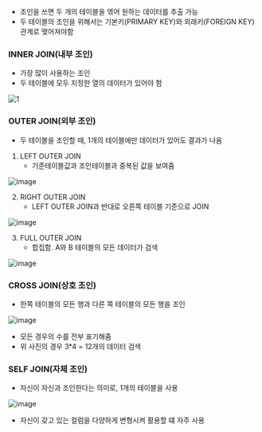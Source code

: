 - 조인을 쓰면 두 개의 테이블을 엮어 원하는 데이터를 추출 가능
- 두 테이블의 조인을 위해서는 기본키(PRIMARY KEY)와 외래키(FOREIGN KEY) 관계로 맺어져야함

### INNER JOIN(내부 조인)

- 가장 많이 사용하는 조인
- 두 테이블에 모두 지정한 열의 데이터가 있어야 함

![1](https://user-images.githubusercontent.com/44665707/158542350-c0cb6695-2930-4434-8bd0-af2fa00d3a4b.PNG)

### OUTER JOIN(외부 조인)

- 두 테이블을 조인할 때, 1개의 테이블에만 데이터가 있어도 결과가 나옴

1. LEFT OUTER JOIN
   - 기준테이블값과 조인테이블과 중복된 값을 보여줌

![image](https://user-images.githubusercontent.com/44665707/158542609-acebc1ed-0d61-4669-8fab-a0705bf69b1e.png)

2. RIGHT OUTER JOIN
   - LEFT OUTER JOIN과 반대로 오른쪽 테이블 기준으로 JOIN

![image](https://user-images.githubusercontent.com/44665707/158542712-612a60fd-ade9-46ea-9941-186b00c446b3.png)



3. FULL OUTER JOIN
   - 합집함. A와 B 테이블의 모든 데이터가 검색

![image](https://user-images.githubusercontent.com/44665707/158542810-e8773804-4e4f-42e9-88de-d459877b15fb.png)

### CROSS JOIN(상호 조인)

- 한쪽 테이블의 모든 행과 다른 쪽 테이블의 모든 행을 조인

![image](https://user-images.githubusercontent.com/44665707/158542949-f66c5195-21da-40a6-b9e1-aae38d9f3617.png)

- 모든 경우의 수를 전부 표기해줌
- 위 사진의 경우 3*4 = 12개의 데이터 검색

### SELF JOIN(자체 조인)

- 자신이 자신과 조인한다는 의미로, 1개의 테이블을 사용

![image](https://user-images.githubusercontent.com/44665707/158543109-81e153be-291c-4a18-9503-14a73b274ffe.png)

- 자신이 갖고 있는 컬럼을 다양하게 변형시켜 활용할 떄 자주 사용
